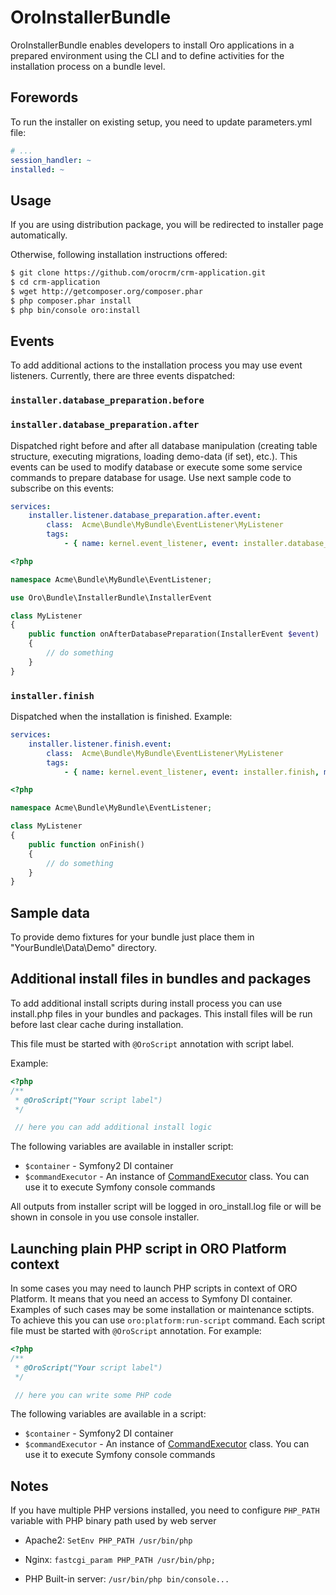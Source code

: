 # OroInstallerBundle

OroInstallerBundle enables developers to install Oro applications in a prepared environment using the CLI and to define activities for the installation process on a bundle level.

## Forewords
To run the installer on existing setup, you need to update parameters.yml file:
``` yaml
# ...
session_handler: ~
installed: ~
```

## Usage
If you are using distribution package, you will be redirected to installer page automatically.

Otherwise, following installation instructions offered:
``` bash
$ git clone https://github.com/orocrm/crm-application.git
$ cd crm-application
$ wget http://getcomposer.org/composer.phar
$ php composer.phar install
$ php bin/console oro:install
```

## Events
To add additional actions to the installation process you may use event listeners.
Currently, there are three events dispatched:

### `installer.database_preparation.before`
### `installer.database_preparation.after`
Dispatched right before and after all database manipulation (creating table structure, executing migrations, loading demo-data (if set), etc.).
This events can be used to modify database or execute some some service commands to prepare database for usage.
Use next sample code to subscribe on this events:
``` yaml
services:
    installer.listener.database_preparation.after.event:
        class:  Acme\Bundle\MyBundle\EventListener\MyListener
        tags:
            - { name: kernel.event_listener, event: installer.database_preparation.after, method: onAfterDatabasePreparation }
```

``` php
<?php

namespace Acme\Bundle\MyBundle\EventListener;

use Oro\Bundle\InstallerBundle\InstallerEvent

class MyListener
{
    public function onAfterDatabasePreparation(InstallerEvent $event)
    {
        // do something
    }
}
```

### `installer.finish`
Dispatched when the installation is finished.
Example:

``` yaml
services:
    installer.listener.finish.event:
        class:  Acme\Bundle\MyBundle\EventListener\MyListener
        tags:
            - { name: kernel.event_listener, event: installer.finish, method: onFinish }
```

``` php
<?php

namespace Acme\Bundle\MyBundle\EventListener;

class MyListener
{
    public function onFinish()
    {
        // do something
    }
}

```

## Sample data
To provide demo fixtures for your bundle just place them in "YourBundle\Data\Demo" directory.

## Additional install files in bundles and packages

To add additional install scripts during install process you can use install.php files in your bundles and packages.
This install files will be run before last clear cache during installation.

This file must be started with `@OroScript` annotation with script label.

Example:
``` php
<?php
/**
 * @OroScript("Your script label")
 */

 // here you can add additional install logic

```

The following variables are available in installer script:

 - `$container` - Symfony2 DI container
 - `$commandExecutor` - An instance of [CommandExecutor](./CommandExecutor.php) class. You can use it to execute Symfony console commands

All outputs from installer script will be logged in oro_install.log file or will be shown in console in you use console installer.

## Launching plain PHP script in ORO Platform context
In some cases you may need to launch PHP scripts in context of ORO Platform. It means that you need an access to Symfony DI container. Examples of such cases may be some installation or maintenance sctipts. To achieve this you can use `oro:platform:run-script` command.
Each script file must be started with `@OroScript` annotation. For example:
``` php
<?php
/**
 * @OroScript("Your script label")
 */

 // here you can write some PHP code

```

The following variables are available in a script:

 - `$container` - Symfony2 DI container
 - `$commandExecutor` - An instance of [CommandExecutor](./CommandExecutor.php) class. You can use it to execute Symfony console commands

## Notes
If you have multiple PHP versions installed, you need to configure `PHP_PATH` variable with PHP binary path used
by web server

 - Apache2: `SetEnv PHP_PATH /usr/bin/php`

 - Nginx: `fastcgi_param PHP_PATH /usr/bin/php;`

 - PHP Built-in server: `/usr/bin/php bin/console...`
